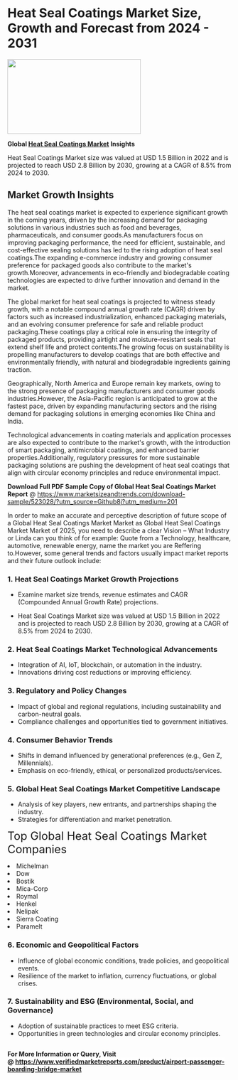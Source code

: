 <H1>Heat Seal Coatings Market Size, Growth and Forecast from 2024 - 2031</H1><img class="aligncenter size-medium wp-image-584254" src="https://thirdeyenews.in/wp-content/uploads/2024/09/Global-Market-Research-300x168.jpeg" alt="" width="300" height="168" /><p><strong>Global&nbsp;<a href="https://www.marketsizeandtrends.com/download-sample/523028/?utm_source=Github8j?utm_medium=201">Heat Seal Coatings Market</a> Insights</strong></p><p>Heat Seal Coatings Market size was valued at USD 1.5 Billion in 2022 and is projected to reach USD 2.8 Billion by 2030, growing at a CAGR of 8.5% from 2024 to 2030.</p><p><h2>Market Growth Insights</h2> <p>The heat seal coatings market is expected to experience significant growth in the coming years, driven by the increasing demand for packaging solutions in various industries such as food and beverages, pharmaceuticals, and consumer goods.As manufacturers focus on improving packaging performance, the need for efficient, sustainable, and cost-effective sealing solutions has led to the rising adoption of heat seal coatings.The expanding e-commerce industry and growing consumer preference for packaged goods also contribute to the market's growth.Moreover, advancements in eco-friendly and biodegradable coating technologies are expected to drive further innovation and demand in the market.</p> <p>The global market for heat seal coatings is projected to witness steady growth, with a notable compound annual growth rate (CAGR) driven by factors such as increased industrialization, enhanced packaging materials, and an evolving consumer preference for safe and reliable product packaging.These coatings play a critical role in ensuring the integrity of packaged products, providing airtight and moisture-resistant seals that extend shelf life and protect contents.The growing focus on sustainability is propelling manufacturers to develop coatings that are both effective and environmentally friendly, with natural and biodegradable ingredients gaining traction.</p> <p>Geographically, North America and Europe remain key markets, owing to the strong presence of packaging manufacturers and consumer goods industries.However, the Asia-Pacific region is anticipated to grow at the fastest pace, driven by expanding manufacturing sectors and the rising demand for packaging solutions in emerging economies like China and India.</p> <p>Technological advancements in coating materials and application processes are also expected to contribute to the market's growth, with the introduction of smart packaging, antimicrobial coatings, and enhanced barrier properties.Additionally, regulatory pressures for more sustainable packaging solutions are pushing the development of heat seal coatings that align with circular economy principles and reduce environmental impact.</p> <p><span class=""><strong>Download Full PDF Sample Copy of Global Heat Seal Coatings Market Report</strong> @ <a href="https://www.marketsizeandtrends.com/download-sample/523028/?utm_source=Github8j?utm_medium=201" target="_blank">https://www.marketsizeandtrends.com/download-sample/523028/?utm_source=Github8j?utm_medium=201</a></span></p><p>In order to make an accurate and perceptive description of future scope of a Global&nbsp;Heat Seal Coatings Market Market as Global&nbsp;Heat Seal Coatings Market Market of 2025, you need to describe a clear Vision &ndash; What Industry or Linda can you think of for example: Quote from a Technology, healthcare, automotive, renewable energy, name the market you are Reffering to.However, some general trends and factors usually impact market reports and their future outlook include:</p><h3>1.&nbsp;<strong>Heat Seal Coatings Market Growth Projections</strong></h3><ul><li>Examine market size trends, revenue estimates and CAGR (Compounded Annual Growth Rate) projections.</li><li><p>Heat Seal Coatings Market size was valued at USD 1.5 Billion in 2022 and is projected to reach USD 2.8 Billion by 2030, growing at a CAGR of 8.5% from 2024 to 2030.</p></li></ul><h3>2.&nbsp;<strong>Heat Seal Coatings Market Technological Advancements</strong></h3><ul><li>Integration of AI, IoT, blockchain, or automation in the industry.</li><li>Innovations driving cost reductions or improving efficiency.</li></ul><h3>3.&nbsp;<strong>Regulatory and Policy Changes</strong></h3><ul><li>Impact of global and regional regulations, including sustainability and carbon-neutral goals.</li><li>Compliance challenges and opportunities tied to government initiatives.</li></ul><h3>4.&nbsp;<strong>Consumer Behavior Trends</strong></h3><ul><li>Shifts in demand influenced by generational preferences (e.g., Gen Z, Millennials).</li><li>Emphasis on eco-friendly, ethical, or personalized products/services.</li></ul><h3>5.&nbsp;<strong>Global Heat Seal Coatings Market Competitive Landscape</strong></h3><ul><li>Analysis of key players, new entrants, and partnerships shaping the industry.</li><li>Strategies for differentiation and market penetration.</li></ul><p data-pm-slice="1 1 []"><span style="color: inherit; font-family: inherit; font-size: 25px;">Top Global Heat Seal Coatings Market Companies</span></p><div class="" data-test-id=""><p><li>Michelman</li><li> Dow</li><li> Bostik</li><li> Mica-Corp</li><li> Roymal</li><li> Henkel</li><li> Nelipak</li><li> Sierra Coating</li><li> Paramelt</li></p></div><h3>6.&nbsp;<strong>Economic and Geopolitical Factors</strong></h3><ul><li>Influence of global economic conditions, trade policies, and geopolitical events.</li><li>Resilience of the market to inflation, currency fluctuations, or global crises.</li></ul><h3>7.&nbsp;<strong>Sustainability and ESG (Environmental, Social, and Governance)</strong></h3><ul><li>Adoption of sustainable practices to meet ESG criteria.</li><li>Opportunities in green technologies and circular economy principles.</li></ul><h2><strong style="font-size: 14px;">For More Information or Query, Visit @&nbsp;</strong><a style="background-color: #ffffff; font-size: 14px;" href="https://www.marketsizeandtrends.com/report/heat-seal-coatings-market/" target="_blank">https://www.verifiedmarketreports.com/product/airport-passenger-boarding-bridge-market</a></h2>